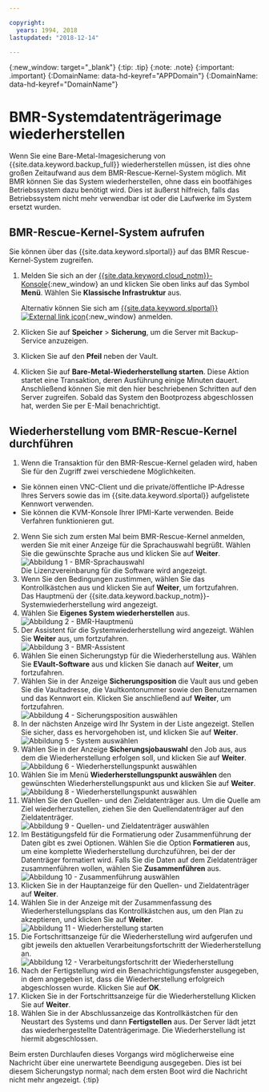```yaml
---

copyright:
  years: 1994, 2018
lastupdated: "2018-12-14"

---
```

{:new_window: target="_blank"}
{:tip: .tip}
{:note: .note}
{:important: .important}
{:DomainName: data-hd-keyref="APPDomain"}
{:DomainName: data-hd-keyref="DomainName"}

# BMR-Systemdatenträgerimage wiederherstellen

Wenn Sie eine Bare-Metal-Imagesicherung von {{site.data.keyword.backup_full}} wiederherstellen müssen, ist dies ohne großen Zeitaufwand aus dem BMR-Rescue-Kernel-System möglich. Mit BMR können Sie das System wiederherstellen, ohne dass ein bootfähiges Betriebssystem dazu benötigt wird. Dies ist äußerst hilfreich, falls das Betriebssystem nicht mehr verwendbar ist oder die Laufwerke im System ersetzt wurden.

## BMR-Rescue-Kernel-System aufrufen

Sie können über das {{site.data.keyword.slportal}} auf das BMR Rescue-Kernel-System zugreifen.
1. Melden Sie sich an der [{{site.data.keyword.cloud_notm}}-Konsole](https://{DomainName}/catalog/){:new_window} an und klicken Sie oben links auf das Symbol **Menü**. Wählen Sie **Klassische Infrastruktur** aus.

   Alternativ können Sie sich am [{{site.data.keyword.slportal}} ![External link icon](../../icons/launch-glyph.svg "External link icon")](https://control.softlayer.com/){:new_window} anmelden.
2. Klicken Sie auf **Speicher** > **Sicherung**, um die Server mit Backup-Service anzuzeigen.
3. Klicken Sie auf den **Pfeil** neben der Vault.
4. Klicken Sie auf **Bare-Metal-Wiederherstellung starten**. Diese Aktion startet eine Transaktion, deren Ausführung einige Minuten dauert. Anschließend können Sie mit den hier beschriebenen Schritten auf den Server zugreifen. Sobald das System den Bootprozess abgeschlossen hat, werden Sie per E-Mail benachrichtigt.


## Wiederherstellung vom BMR-Rescue-Kernel durchführen

1. Wenn die Transaktion für den BMR-Rescue-Kernel geladen wird, haben Sie für den Zugriff zwei verschiedene Möglichkeiten.
  - Sie können einen VNC-Client und die private/öffentliche IP-Adresse Ihres Servers sowie das im {{site.data.keyword.slportal}} aufgelistete Kennwort verwenden.
  - Sie können die KVM-Konsole Ihrer IPMI-Karte verwenden.
  Beide Verfahren funktionieren gut.
2. Wenn Sie sich zum ersten Mal beim BMR-Rescue-Kernel anmelden, werden Sie mit einer Anzeige für die Sprachauswahl begrüßt. Wählen Sie die gewünschte Sprache aus und klicken Sie auf **Weiter**.
<br/>![Abbildung 1 - BMR-Sprachauswahl](/images/bmr1.png)<br/> Die Lizenzvereinbarung für die Software wird angezeigt.
3. Wenn Sie den Bedingungen zustimmen, wählen Sie das Kontrollkästchen aus und klicken Sie auf **Weiter**, um fortzufahren. <br/> Das Hauptmenü der {{site.data.keyword.backup_notm}}-Systemwiederherstellung wird angezeigt.
4. Wählen Sie **Eigenes System wiederherstellen** aus.
<br/>![Abbildung 2 - BMR-Hauptmenü](/images/bmr2.png)
5. Der Assistent für die Systemwiederherstellung wird angezeigt. Wählen Sie **Weiter** aus, um fortzufahren.
<br/>![Abbildung 3 - BMR-Assistent](/images/bmr3.png)
6. Wählen Sie einen Sicherungstyp für die Wiederherstellung aus. Wählen Sie **EVault-Software** aus und klicken Sie danach auf **Weiter**, um fortzufahren.
7. Wählen Sie in der Anzeige **Sicherungsposition** die Vault aus und geben Sie die Vaultadresse, die Vaultkontonummer sowie den Benutzernamen und das Kennwort ein. Klicken Sie anschließend auf **Weiter**, um fortzufahren.
<br/>![Abbildung 4 - Sicherungsposition auswählen](/images/bmr4.png)
8. In der nächsten Anzeige wird Ihr System in der Liste angezeigt. Stellen Sie sicher, dass es hervorgehoben ist, und klicken Sie auf **Weiter**.
<br/>![Abbildung 5 - System auswählen](/images/bmr5.png)
9. Wählen Sie in der Anzeige **Sicherungsjobauswahl** den Job aus, aus dem die Wiederherstellung erfolgen soll, und klicken Sie auf **Weiter**.
<br/>![Abbildung 6 - Wiederherstellungspunkt auswählen](/images/bmr6.png)
10. Wählen Sie im Menü **Wiederherstellungspunkt auswählen** den gewünschten Wiederherstellungspunkt aus und klicken Sie auf **Weiter**.
<br/>![Abbildung 8 - Wiederherstellungspunkt auswählen](/images/bmr8.png)
11. Wählen Sie den Quellen- und den Zieldatenträger aus. Um die Quelle am Ziel wiederherzustellen, ziehen Sie den Quellendatenträger auf den Zieldatenträger.
<br/>![Abbildung 9 - Quellen- und Zieldatenträger auswählen](/images/bmr9.png)
12. Im Bestätigungsfeld für die Formatierung oder Zusammenführung der Daten gibt es zwei Optionen. Wählen Sie die Option **Formatieren** aus, um eine komplette Wiederherstellung durchzuführen, bei der der Datenträger formatiert wird. Falls Sie die Daten auf dem Zieldatenträger zusammenführen wollen, wählen Sie **Zusammenführen** aus.
<br/>![Abbildung 10 - Zusammenführung auswählen](/images/bmr10.png)
13. Klicken Sie in der Hauptanzeige für den Quellen- und Zieldatenträger auf **Weiter**.
14. Wählen Sie in der Anzeige mit der Zusammenfassung des Wiederherstellungsplans das Kontrollkästchen aus, um den Plan zu akzeptieren, und klicken Sie auf **Weiter**.
<br/>![Abbildung 11 - Wiederherstellung starten](/images/bmr11.png)
15. Die Fortschrittsanzeige für die Wiederherstellung wird aufgerufen und gibt jeweils den aktuellen Verarbeitungsfortschritt der Wiederherstellung an.
<br/>![Abbildung 12 - Verarbeitungsfortschritt der Wiederherstellung](/images/bmr12.png)
16. Nach der Fertigstellung wird ein Benachrichtigungsfenster ausgegeben, in dem angegeben ist, dass die Wiederherstellung erfolgreich abgeschlossen wurde. Klicken Sie auf **OK**.
17. Klicken Sie in der Fortschrittsanzeige für die Wiederherstellung Klicken Sie auf **Weiter**.
18. Wählen Sie in der Abschlussanzeige das Kontrollkästchen für den Neustart des Systems und dann **Fertigstellen** aus. Der Server lädt jetzt das wiederhergestellte Datenträgerimage.
  Die Wiederherstellung ist hiermit abgeschlossen. <br/>

  Beim ersten Durchlaufen dieses Vorgangs wird möglicherweise eine Nachricht über eine unerwartete Beendigung ausgegeben. Dies ist bei diesem Sicherungstyp normal; nach dem ersten Boot wird die Nachricht nicht mehr angezeigt.
  {:tip}
